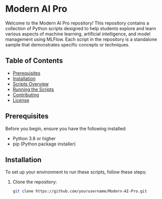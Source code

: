 # Modern AI Pro

Welcome to the Modern AI Pro repository! This repository contains a collection of Python scripts designed to help students explore and learn various aspects of machine learning, artificial intelligence, and model management using MLFlow. Each script in the repository is a standalone sample that demonstrates specific concepts or techniques.

## Table of Contents

- [Prerequisites](#prerequisites)
- [Installation](#installation)
- [Scripts Overview](#scripts-overview)
- [Running the Scripts](#running-the-scripts)
- [Contributing](#contributing)
- [License](#license)

## Prerequisites

Before you begin, ensure you have the following installed:
- Python 3.8 or higher
- pip (Python package installer)

## Installation

To set up your environment to run these scripts, follow these steps:

1. Clone the repository:
   ```bash
   git clone https://github.com/yourusername/Modern-AI-Pro.git
